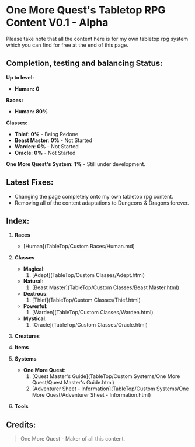 # **One More Quest**'s Tabletop RPG Content **V0.1** - **Alpha**
Please take note that all the content here is for my own tabletop rpg system which you can find for free at the end of this page.

## **Completion, testing and balancing Status:**

**Up to level:**
- **Human:** **0**

**Races:**
- **Human:** **80%**

**Classes:**
- **Thief**: **0%** - Being Redone
- **Beast Master**: **0%** - Not Started
- **Warden**: **0%** - Not Started
- **Oracle**: **0%** - Not Started

**One More Quest's System:** **1%** - Still under development.

## **Latest Fixes:**
- Changing the page completely onto my own tabletop rpg content.
- Removing all of the content adaptations to Dungeons & Dragons forever.

## **Index:**

1. **Races**
    - [Human](TableTop/Custom Races/Human.md)

2. **Classes**
    - **Magical**:
        1. [Adept](TableTop/Custom Classes/Adept.html)
    - **Natural**:
        1. [Beast Master](TableTop/Custom Classes/Beast Master.html)
    - **Dextrous**:
        1. [Thief](TableTop/Custom Classes/Thief.html)
    - **Powerful**:
        1. [Warden](TableTop/Custom Classes/Warden.html)
    - **Mystical**:
        1. [Oracle](TableTop/Custom Classes/Oracle.html)

3. **Creatures**

4. **Items**

5. **Systems**
   - **One More Quest**:
     1. [Quest Master's Guide](TableTop/Custom Systems/One More Quest/Quest Master's Guide.html)
     1. [Adventurer Sheet - Information](TableTop/Custom Systems/One More Quest/Adventurer Sheet - Information.html)

6. **Tools**

## **Credits:**

> One More Quest - Maker of all this content.
